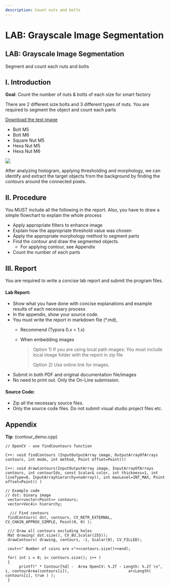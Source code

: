 ```yaml
---
description: Count nuts and bolts
---
```


# LAB: Grayscale Image Segmentation

## LAB: Grayscale Image Segmentation

Segment and count each nuts and bolts

## I. Introduction

**Goal**: Count the number of nuts & bolts of each size for smart factory

There are 2 different size bolts and 3 different types of nuts. You are required to segment the object and count each parts

[Download the test image](https://github.com/ykkimhgu/DLIP-src/blob/main/LAB\_grayscale/Lab\_GrayScale\_TestImage.jpg)

* Bolt M5
* Bolt M6
* Square Nut M5
* Hexa Nut M5
* Hexa Nut M6

![](https://raw.githubusercontent.com/ykkimhgu/DLIP-src/main/LAB\_grayscale/Lab\_GrayScale\_TestImage.jpg)

After analyzing histogram, applying thresholding and morphology, we can identify and extract the target objects from the background by finding the contours around the connected pixels.

## II. Procedure

You MUST include all the following in the report. Also, you have to draw a simple flowchart to explain the whole process

* Apply appropriate filters to enhance image
* Explain how the appropriate threshold value was chosen
* Apply the appropriate morphology method to segment parts
* Find the contour and draw the segmented objects.
  * For applying contour, see Appendix
* Count the number of each parts

## III. Report

You are required to write a concise lab report and submit the program files.

#### Lab Report:

* Show what you have done with concise explanations and example results of each necessary process
* In the appendix, show your source code.
* You must write the report in markdown file (\*.md),
  * Recommend (Typora 0.x < 1.x)
  *   When embedding images

      > Option 1) If you are using local path images: You must include local image folder with the report in zip file
      >
      > Option 2) Use online link for images.
* Submit in both PDF and original documentation file/images
* No need to print out. Only the On-Line submission.

#### Source Code:

* Zip all the necessary source files.
* Only the source code files. Do not submit visual studio project files etc.

## Appendix

**Tip**: (contour\_demo.cpp)

```
// OpenCV - use findCountours function

C++: void findContours (InputOutputArray image, OutputArrayOfArrays contours, int mode, int method, Point offset=Point())

C++: void drawContours(InputOutputArray image, InputArrayOfArrays contours, int contourIdx, const Scalar& color, int thickness=1, int lineType=8, InputArrayhierarchy=noArray(), int maxLevel=INT_MAX, Point offset=Point() )
```

```
// Example code
// dst: binary image
 vector<vector<Point>> contours;
 vector<Vec4i> hierarchy;

  /// Find contours
 findContours( dst, contours, CV_RETR_EXTERNAL, CV_CHAIN_APPROX_SIMPLE, Point(0, 0) );
  
 /// Draw all contours excluding holes
 Mat drawing( dst.size(), CV_8U,Scalar(255));
 drawContours( drawing, contours, -1, Scalar(0), CV_FILLED);
   
 cout<<" Number of coins are ="<<contours.size()<<endl;
 
 for( int i = 0; i< contours.size(); i++ )
 {
      printf(" * Contour[%d] -  Area OpenCV: %.2f - Length: %.2f \n", i, contourArea(contours[i]),                          arcLength( contours[i], true ) );       
 }
```
